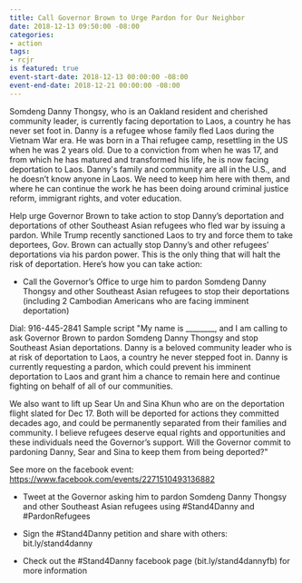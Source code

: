 ```yaml
---
title: Call Governor Brown to Urge Pardon for Our Neighbor
date: 2018-12-13 09:50:00 -08:00
categories:
- action
tags:
- rcjr
is featured: true
event-start-date: 2018-12-13 00:00:00 -08:00
event-end-date: 2018-12-21 00:00:00 -08:00
---
```


Somdeng Danny Thongsy, who is an Oakland resident and cherished community leader, is currently facing deportation to Laos, a country he has never set foot in. Danny is a refugee whose family fled Laos during the Vietnam War era. He was born in a Thai refugee camp, resettling in the US when he was 2 years old. Due to a conviction from when he was 17, and from which he has matured and transformed his life, he is now facing deportation to Laos. Danny's family and community are all in the U.S., and he doesn’t know anyone in Laos. We need to keep him here with them, and where he can continue the work he has been doing around criminal justice reform, immigrant rights, and voter education. 

Help urge Governor Brown to take action to stop Danny’s deportation and deportations of other Southeast Asian refugees who fled war by issuing a pardon. While Trump recently sanctioned Laos to try and force them to take deportees, Gov. Brown can actually stop Danny’s and other refugees’ deportations via his pardon power. This is the only thing that will halt the risk of deportation. Here’s how you can take action:

* Call the Governor’s Office to urge him to pardon Somdeng Danny Thongsy and other Southeast Asian refugees to stop their deportations (including 2 Cambodian Americans who are facing imminent deportation)

Dial: 916-445-2841
Sample script 
"My name is ________, and I am calling to ask Governor Brown to pardon Somdeng Danny Thongsy and stop Southeast Asian deportations. Danny is a beloved community leader who is at risk of deportation to Laos, a country he never stepped foot in. Danny is currently requesting a pardon, which could prevent his imminent deportation to Laos and grant him a chance to remain here and continue fighting on behalf of all of our communities.

We also want to lift up Sear Un and Sina Khun who are on the deportation flight slated for Dec 17. Both will be deported for actions they committed decades ago, and could be permanently separated from their families and community. I believe refugees deserve equal rights and opportunities and these individuals need the Governor’s support. Will the Governor commit to pardoning Danny, Sear and Sina to keep them from being deported?"

See more on the facebook event: https://www.facebook.com/events/2271510493136882

* Tweet at the Governor asking him to pardon Somdeng Danny Thongsy and other Southeast Asian refugees using #Stand4Danny and #PardonRefugees

* Sign the #Stand4Danny petition and share with others: bit.ly/stand4danny

* Check out the #Stand4Danny facebook page (bit.ly/stand4dannyfb) for more information
